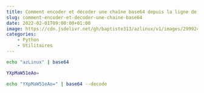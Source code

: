 ```yaml
---
title: Comment encoder et décoder une chaîne base64 depuis la ligne de commande ?
slug: comment-encoder-et-decoder-une-chaine-base64
date: 2022-02-01T09:00:00+01:00
image: https://cdn.jsdelivr.net/gh/baptiste313/azlinux/v1/images/2999245/raw.webp
categories:
    - Python
    - Utilitaires
--- 
```


```bash
echo "azLinux" | base64
```

```bash
YXpMaW51eAo=
```

```bash
echo "YXpMaW51eAo=" | base64 --decode
```
